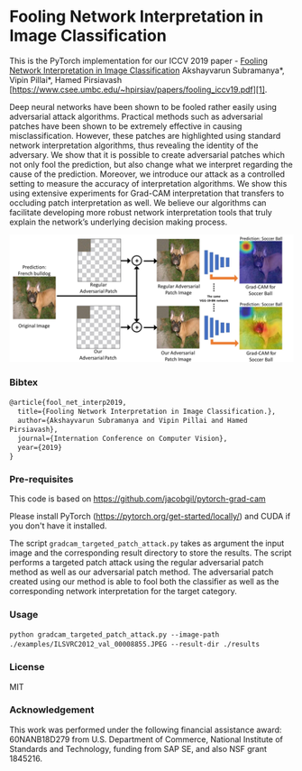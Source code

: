# Fooling Network Interpretation in Image Classification
This is the PyTorch implementation for our ICCV 2019 paper - [Fooling Network Interpretation in Image Classification][1]
Akshayvarun Subramanya*, Vipin Pillai*, Hamed Pirsiavash
[https://www.csee.umbc.edu/~hpirsiav/papers/fooling_iccv19.pdf][1].

Deep neural networks have been shown to be fooled rather easily using adversarial attack algorithms. Practical methods such as adversarial patches have been shown to be extremely effective in causing misclassification. However, these patches are highlighted using standard network interpretation algorithms, thus revealing the identity of the adversary. We show that it is possible to create adversarial patches which not only fool the prediction, but also change what we interpret regarding the cause of the prediction. Moreover, we introduce our attack as a controlled setting to measure the accuracy of interpretation algorithms. We show this using extensive experiments for Grad-CAM interpretation that transfers to occluding patch interpretation as well. We believe our algorithms can facilitate developing more robust network interpretation tools that truly explain the network’s underlying decision making process.


![alt text][teaser]


### Bibtex
```
@article{fool_net_interp2019,
  title={Fooling Network Interpretation in Image Classification.},
  author={Akshayvarun Subramanya and Vipin Pillai and Hamed Pirsiavash},
  journal={Internation Conference on Computer Vision},
  year={2019}
}
```

### Pre-requisites

This code is based on https://github.com/jacobgil/pytorch-grad-cam

Please install PyTorch (https://pytorch.org/get-started/locally/) and CUDA if you don't have it installed.

The script `gradcam_targeted_patch_attack.py` takes as argument the input image and the corresponding result directory to store the results. The script performs a targeted patch attack using the regular adversarial patch method as well as our adversarial patch method. The adversarial patch created using our method is able to fool both the classifier as well as the corresponding network interpretation for the target category.


### Usage
`python gradcam_targeted_patch_attack.py --image-path ./examples/ILSVRC2012_val_00008855.JPEG --result-dir ./results`


### License
MIT

### Acknowledgement
This work was performed under the following financial assistance award: 60NANB18D279 from U.S. Department of Commerce, National Institute of Standards and Technology, funding from SAP SE, and also NSF grant 1845216.

[1]: https://www.csee.umbc.edu/~hpirsiav/papers/fooling_iccv19.pdf
[teaser]: https://github.com/UMBCvision/fooling_network_interpretation/blob/master/misc/teaser.jpg
